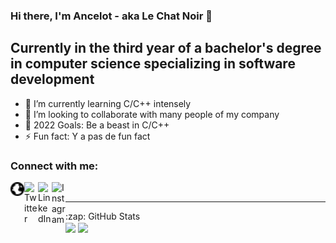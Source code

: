 ### Hi there, I'm Ancelot - aka Le Chat Noir 👋

## Currently in the third year of a bachelor's degree in computer science specializing in software development

- 🌱 I’m currently learning C/C++ intensely
- 👯 I’m looking to collaborate with many people of my company
- 🥅 2022 Goals: Be a beast in C/C++
- ⚡ Fun fact: Y a pas de fun fact 

### Connect with me:

[<img align="left" alt="portFolio" width="22px" src="https://raw.githubusercontent.com/iconic/open-iconic/master/svg/globe.svg" />][website]
[<img align="left" alt="Twitter" width="22px" src="https://cdn.jsdelivr.net/npm/simple-icons@v3/icons/twitter.svg" />][twitter]
[<img align="left" alt="LinkedIn" width="22px" src="https://cdn.jsdelivr.net/npm/simple-icons@v3/icons/linkedin.svg" />][linkedin]
[<img align="left" alt="Instagram" width="22px" src="https://cdn.jsdelivr.net/npm/simple-icons@v3/icons/instagram.svg" />][instagram]

<br />

---

  <summary>:zap: GitHub Stats</summary>

  <img align="center" src="https://github-readme-stats.vercel.app/api?username=Ancelot911&count_private=true&show_icons=true&theme=cobalt" />
</a>
<a href="https://github.com/anuraghazra/convoychat">
  <img align="center" src="https://github-readme-stats.vercel.app/api/top-langs/?username=Ancelot911&layout=compact&show_icons=true&theme=cobalt" />
</a>


[website]: http://portfoliofayolleancelot.000webhostapp.com/
[twitter]: https://twitter.com/Ancelot_Az
[instagram]: https://www.instagram.com/ancelot911
[linkedin]: https://www.linkedin.com/in/ancelot-fayolle-a1a415196/
